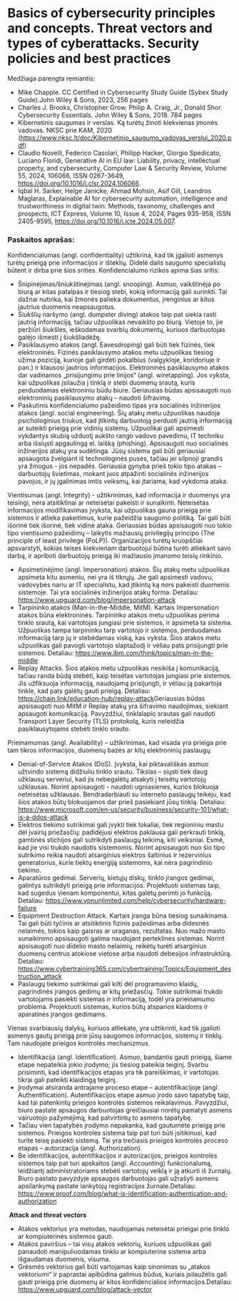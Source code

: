 # Basics of cybersecurity principles and concepts. Threat vectors and types of cyberattacks. Security policies and best practices

Medžiaga parengta remiantis:

* Mike Chapple. CC Certified in Cybersecurity Study Guide (Sybex Study Guide).John Wiley & Sons, 2023, 256 pages
* Charles J. Brooks, Christopher Grow, Philip A. Craig, Jr., Donald Shor. Cybersecurity Essentials. John Wiley & Sons, 2018. 784 pages
* Kibernetinis saugumas ir verslas. Ką turėtų žinoti kiekvienas įmonės vadovas. NKSC prie KAM, 2020 (https://www.nksc.lt/doc/Kibernetinio_saugumo_vadovas_verslui_2020.pdf)
* Claudio Novelli, Federico Casolari, Philipp Hacker, Giorgio Spedicato, Luciano Floridi, Generative AI in EU law: Liability, privacy, intellectual property, and cybersecurity,
Computer Law & Security Review, Volume 55, 2024, 106066, ISSN 0267-3649, https://doi.org/10.1016/j.clsr.2024.106066.
* Iqbal H. Sarker, Helge Janicke, Ahmad Mohsin, Asif Gill, Leandros Maglaras, Explainable AI for cybersecurity automation, intelligence and trustworthiness in digital twin: Methods, taxonomy, challenges and prospects,
ICT Express, Volume 10, Issue 4, 2024, Pages 935-958, ISSN 2405-9595, https://doi.org/10.1016/j.icte.2024.05.007.


### Paskaitos aprašas:

Konfidencialumas (angl. confidentiality) užtikrina, kad tik įgalioti asmenys turėtų prieigą prie informacijos ir išteklių. Didelė dalis saugumo specialistų būtent ir dirba prie šios srities. Konfidencialumo rizikos apima šias sritis: ​
* Šnipinėjimas/šniukštinėjimas (angl. snooping). Asmuo, vaikštinėja po biurą ar kitas patalpas ir tiesiog stebi, kokią informaciją gali surinkti. Tai dažnai nutinka, kai žmonės palieka dokumentus, įrenginius ar kitus jautrius duomenis neapsaugotus.​
* Šiukšlių naršymo (angl. dumpster diving) atakos taip pat siekia rasti jautrią informaciją, tačiau užpuolikas nevaikšto po biurą. Vietoje to, jie peržiūri šiukšles, ieškodamas svarbių dokumentų, kuriuos darbuotojas galėjo išmesti į šiukšliadėžę.​
* Pasiklausymo atakos (angl. Eavesdroping) gali būti tiek fizinės, tiek elektroninės. Fizinės pasiklausymo atakos metu užpuolikas tiesiog užima poziciją, kurioje gali girdėti pokalbius (valgykloje, koridoriuje ir pan.) ir klausosi jautrios informacijos. Elektroninės pasiklausymo atakos dar vadinamos „prisijungimu prie linijos“ (angl. wiretapping). Jos vyksta, kai užpuolikas įsilaužia į tinklą ir stebi duomenų srautą, kuris perduodamas elektroniniu būdu biure. Geriausias būdas apsisaugoti nuo elektroninių pasiklausymo atakų – naudoti šifravimą.
* Paskutinis konfidencialumo pažeidimo tipas yra socialinės inžinerijos atakos (angl. social engineering). Šių atakų metu užpuolikas naudoja psichologinius triukus, kad įtikintų darbuotoją perduoti jautrią informaciją ar suteikti prieigą prie vidinių sistemų. Užpuolikai gali apsimesti vykdantys skubią užduotį aukšto rango vadovo pavedimu, IT techniku arba išsiųsti apgaulingą el. laišką (phishing).​ Apsisaugoti nuo socialinės inžinerijos atakų yra sudėtinga. Jūsų sistema gali būti geriausiai apsaugota žvelgiant iš technologinės pusės, tačiau jei silpnoji grandis yra žmogus - jos nepadės. Geriausia gynyba prieš tokio tipo atakas – darbuotojų švietimas, mokant juos atpažinti socialinės inžinerijos pavojus, ir jų įgalinimas imtis veiksmų, kai įtariama, kad vykdoma ataka.

Vientisumas (angl. Integrity) -  užtikrinimas, kad informacija ir duomenys yra teisingi, nėra atsitiktinai ar neteisėtai pakeisti ir sunaikinti. Neteisėtas informacijos modifikavimas įvyksta, kai užpuolikas gauna prieigą prie sistemos ir atlieka pakeitimus, kurie pažeidžia saugumo politiką. Tai gali būti išorinė tiek išorinė, tiek vidinė ataka. Geriausias būdas apsisaugoti nuo tokio tipo vientisumo pažeidimų – laikytis mažiausių privilegijų principo (The principle of least privilege (PoLP)). Organizacijos turėtų kruopščiai apsvarstyti, kokias teises kiekvienam darbuotojui būtina turėti atliekant savo darbą, ir apriboti darbuotojų prieigą iki mažiausio įmanomo teisių rinkinio.​
* Apsimetinėjimo (angl. Impersonation) atakos. Šių atakų metu užpuolikas apsimeta kitu asmeniu, nei yra iš tikrųjų. Jie gali apsimesti vadovu, vadovybės nariu ar IT specialistu, kad įtikintų ką nors pakeisti duomenis sistemoje. Tai yra socialinės inžinerijos atakų forma. Detaliau: https://www.upguard.com/blog/impersonation-attack
* Tarpininko atakos (Man-in-the-Middle, MitM)​. Kartais Impersonation atakos būna elektroninės. Tarpininko atakos metu užpuolikas perima tinklo srautą, kai vartotojas jungiasi prie sistemos, ir apsimeta ta sistema. Užpuolikas tampa tarpininku tarp vartotojo ir sistemos, perduodamas informaciją tarp jų ir stebėdamas viską, kas vyksta. Šios atakos metu užpuolikas gali pavogti vartotojo slaptažodį ir vėliau pats prisijungti prie sistemos.​ Detaliau: https://www.ibm.com/think/topics/man-in-the-middle
* Replay Attacks. Šios atakos metu užpuolikas nesikiša į komunikaciją, tačiau randa būdą stebėti, kaip teisėtas vartotojas jungiasi prie sistemos. Jis užfiksuoja informaciją, naudojamą prisijungti, ir vėliau ją pakartoja tinkle, kad pats galėtų gauti prieigą.​ Detaliau: https://chain.link/education-hub/replay-attack
​
Geriausias būdas apsisaugoti nuo MitM ir Replay atakų yra šifravimo naudojimas, siekiant apsaugoti komunikaciją. Pavyzdžiui, tinklalapio srautas gali naudoti Transport Layer Security (TLS) protokolą, kuris neleidžia pasiklausytojams stebėti tinklo srauto.

Prieinamumas (angl. Availability) – užtikrinimas, kad visada yra prieiga prie tam tikros informacijos, duomenų bazės ar kitų elektroninių paslaugų.
* Denial-of-Service Atakos (DoS)​. Įvyksta, kai piktavališkas asmuo užtvindo sistemą didžiuliu tinklo srautu. Tikslas – siųsti tiek daug užklausų serveriui, kad jis nebegalėtų atsakyti į teisėtų vartotojų užklausas.​ Norint apsisaugoti - naudoti ugniasienes, kurios blokuoja neteisėtas užklausas.​ Bendradarbiauti su interneto paslaugų teikėju, kad šios atakos būtų blokuojamos dar prieš pasiekiant jūsų tinklą.​ Detaliau: https://www.microsoft.com/en-us/security/business/security-101/what-is-a-ddos-attack
* Elektros tiekimo sutrikimai gali įvykti tiek lokaliai, tiek regioniniu mastu dėl įvairių priežasčių:​ padidėjusi elektros paklausa gali perkrauti tinklą, gamtinės stichijos gali sutrikdyti paslaugų teikimą, kiti veiksniai. Esmė, kad jie visi trukdo naudotis sistemomis. Norint apsisaugoti nuo šio tipo sutrikimo reikia naudoti atsarginius elektros šaltinius ir rezervinius generatorius, kurie tiektų energiją sistemoms, kai nėra pagrindinio tiekimo.​
* Aparatūros gedimai. Serverių, kietųjų diskų, tinklo įrangos gedimai, galintys sutrikdyti prieigą prie informacijos. Projektuoti sistemas taip, kad sugedus vienam komponentui, kitas galėtų perimti jo funkciją.​ Detaliau: https://www.vpnunlimited.com/help/cybersecurity/hardware-failure
* Equipment Destruction Attack. Kartais įranga būna tiesiog sunaikinama. Tai gali būti tyčinis ar atsitiktinis fizinis pažeidimas arba didesnės nelaimės, tokios kaip gaisras ar uraganas, rezultatas.​ Nuo mažo masto sunaikinimo apsisaugoti galima naudojant perteklines sistemas.​ Norint apsisaugoti nuo didelio masto nelaimių, reikėtų turėti atsarginius duomenų centrus atokiose vietose arba naudoti debesijos infrastruktūrą.​ Detaliau: https://www.cybertraining365.com/cybertraining/Topics/Equipment_destruction_attack
* Paslaugų tiekimo sutrikimai gali kilti dėl programavimo klaidų, pagrindinės įrangos gedimų ar kitų priežasčių. Tokie sutrikimai trukdo vartotojams pasiekti sistemas ir informaciją, todėl yra prieinamumo problema.​ Projektuoti sistemas, kurios būtų atsparios klaidoms ir aparatinės įrangos gedimams.​

Vienas svarbiausių dalykų, kuriuos atliekate, yra užtikrinti, kad tik įgalioti asmenys gautų prieigą prie jūsų saugomos informacijos, sistemų ir tinklų. Tam naudojate prieigos kontrolės mechanizmus.​
* Identifikacija (angl. Identification). Asmuo, bandantis gauti prieigą, šiame etape nepateikia jokio įrodymo; jis tiesiog pateikia teiginį. Svarbu prisiminti, kad identifikacijos etapas yra tik pareiškimas, ir vartotojas tikrai gali pateikti klaidingą teiginį.​
* Įrodymai atsiranda antrajame proceso etape – autentifikacijoje (angl. Authentification). Autentifikacijos etape asmuo įrodo savo tapatybę taip, kad tai patenkintų prieigos kontrolės sistemos reikalavimus. Pavyzdžiui, biuro pastate apsaugos darbuotojas greičiausiai norėtų pamatyti asmens vairuotojo pažymėjimą, kad patvirtintų to asmens tapatybę​.
* Tačiau vien tapatybės įrodymo nepakanka, kad gautumėte prieigą prie sistemos. Prieigos kontrolės sistema taip pat turi būti įsitikinusi, kad turite teisę pasiekti sistemą. Tai yra trečiasis prieigos kontrolės proceso etapas – autorizacija (angl. Authorization). 
* Be identifikacijos, autentifikacijos ir autorizacijos, prieigos kontrolės sistemos taip pat turi apskaitos (angl. Accounting) funkcionalumą, leidžiantį administratoriams stebėti vartotojų veiklą ir ją atkurti iš žurnalų. Biuro pastato pavyzdyje apsaugos darbuotojas gali užrašyti asmens apsilankymą pastate lankytojų registracijos žurnale.​ Detaliau: https://www.proof.com/blog/what-is-identification-authentication-and-authorization

​
**Attack and threat vectors​**

* Atakos vektorius yra metodas, naudojamas neteisėtai prieigai prie tinklo ar kompiuterinės sistemos gauti.​
* Atakos paviršius – tai visų atakos vektorių, kuriuos užpuolikas gali panaudoti manipuliuodamas tinklu ar kompiuterine sistema arba išgaudamas duomenis, visuma.​
* Grėsmės vektorius gali būti vartojamas kaip sinonimas su „atakos vektoriumi“ ir paprastai apibūdina galimus būdus, kuriais įsilaužėlis gali gauti prieigą prie duomenų ar kitos konfidencialios informacijos.​ Detaliau: https://www.upguard.com/blog/attack-vector

